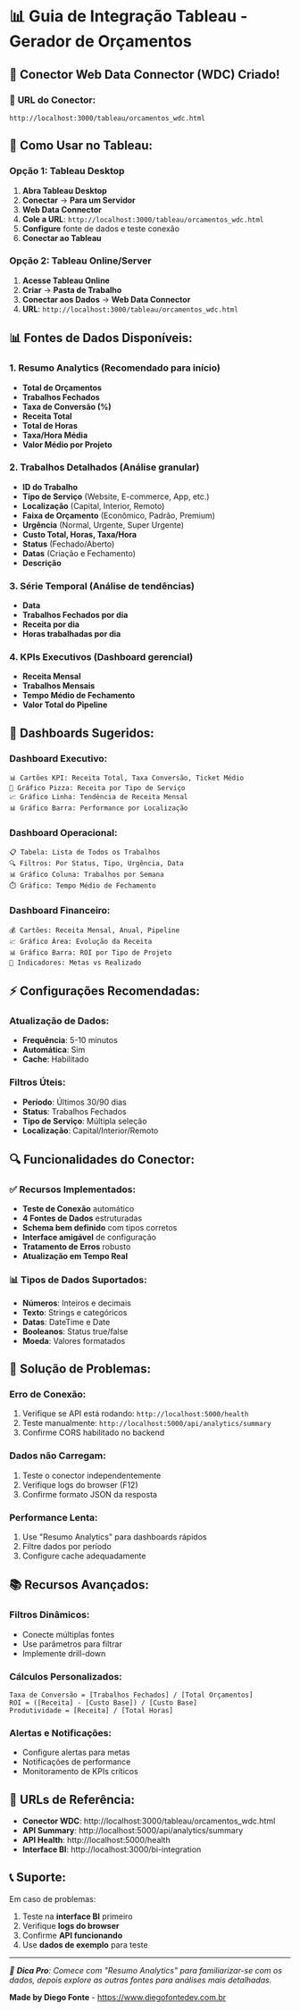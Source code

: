 # 📊 Guia de Integração Tableau - Gerador de Orçamentos

## 🚀 Conector Web Data Connector (WDC) Criado!

### 📡 **URL do Conector:**
```
http://localhost:3000/tableau/orcamentos_wdc.html
```

## 🔧 **Como Usar no Tableau:**

### **Opção 1: Tableau Desktop**
1. **Abra Tableau Desktop**
2. **Conectar** → **Para um Servidor**
3. **Web Data Connector**
4. **Cole a URL**: `http://localhost:3000/tableau/orcamentos_wdc.html`
5. **Configure** fonte de dados e teste conexão
6. **Conectar ao Tableau**

### **Opção 2: Tableau Online/Server**
1. **Acesse Tableau Online**
2. **Criar** → **Pasta de Trabalho**
3. **Conectar aos Dados** → **Web Data Connector**
4. **URL**: `http://localhost:3000/tableau/orcamentos_wdc.html`

## 📊 **Fontes de Dados Disponíveis:**

### 1. **Resumo Analytics** (Recomendado para início)
- **Total de Orçamentos**
- **Trabalhos Fechados** 
- **Taxa de Conversão (%)**
- **Receita Total**
- **Total de Horas**
- **Taxa/Hora Média**
- **Valor Médio por Projeto**

### 2. **Trabalhos Detalhados** (Análise granular)
- **ID do Trabalho**
- **Tipo de Serviço** (Website, E-commerce, App, etc.)
- **Localização** (Capital, Interior, Remoto)
- **Faixa de Orçamento** (Econômico, Padrão, Premium)
- **Urgência** (Normal, Urgente, Super Urgente)
- **Custo Total, Horas, Taxa/Hora**
- **Status** (Fechado/Aberto)
- **Datas** (Criação e Fechamento)
- **Descrição**

### 3. **Série Temporal** (Análise de tendências)
- **Data**
- **Trabalhos Fechados por dia**
- **Receita por dia**
- **Horas trabalhadas por dia**

### 4. **KPIs Executivos** (Dashboard gerencial)
- **Receita Mensal**
- **Trabalhos Mensais**
- **Tempo Médio de Fechamento**
- **Valor Total do Pipeline**

## 🎯 **Dashboards Sugeridos:**

### **Dashboard Executivo:**
```
📊 Cartões KPI: Receita Total, Taxa Conversão, Ticket Médio
🥧 Gráfico Pizza: Receita por Tipo de Serviço
📈 Gráfico Linha: Tendência de Receita Mensal
📊 Gráfico Barra: Performance por Localização
```

### **Dashboard Operacional:**
```
📋 Tabela: Lista de Todos os Trabalhos
🔍 Filtros: Por Status, Tipo, Urgência, Data
📊 Gráfico Coluna: Trabalhos por Semana
⏱️ Gráfico: Tempo Médio de Fechamento
```

### **Dashboard Financeiro:**
```
💰 Cartões: Receita Mensal, Anual, Pipeline
📈 Gráfico Área: Evolução da Receita
📊 Gráfico Barra: ROI por Tipo de Projeto
🎯 Indicadores: Metas vs Realizado
```

## ⚡ **Configurações Recomendadas:**

### **Atualização de Dados:**
- **Frequência**: 5-10 minutos
- **Automática**: Sim
- **Cache**: Habilitado

### **Filtros Úteis:**
- **Período**: Últimos 30/90 dias
- **Status**: Trabalhos Fechados
- **Tipo de Serviço**: Múltipla seleção
- **Localização**: Capital/Interior/Remoto

## 🔍 **Funcionalidades do Conector:**

### ✅ **Recursos Implementados:**
- **Teste de Conexão** automático
- **4 Fontes de Dados** estruturadas
- **Schema bem definido** com tipos corretos
- **Interface amigável** de configuração
- **Tratamento de Erros** robusto
- **Atualização em Tempo Real**

### 📊 **Tipos de Dados Suportados:**
- **Números**: Inteiros e decimais
- **Texto**: Strings e categóricos
- **Datas**: DateTime e Date
- **Booleanos**: Status true/false
- **Moeda**: Valores formatados

## 🚨 **Solução de Problemas:**

### **Erro de Conexão:**
1. Verifique se API está rodando: `http://localhost:5000/health`
2. Teste manualmente: `http://localhost:5000/api/analytics/summary`
3. Confirme CORS habilitado no backend

### **Dados não Carregam:**
1. Teste o conector independentemente
2. Verifique logs do browser (F12)
3. Confirme formato JSON da resposta

### **Performance Lenta:**
1. Use "Resumo Analytics" para dashboards rápidos
2. Filtre dados por período
3. Configure cache adequadamente

## 📚 **Recursos Avançados:**

### **Filtros Dinâmicos:**
- Conecte múltiplas fontes
- Use parâmetros para filtrar
- Implemente drill-down

### **Cálculos Personalizados:**
```
Taxa de Conversão = [Trabalhos Fechados] / [Total Orçamentos]
ROI = ([Receita] - [Custo Base]) / [Custo Base]
Produtividade = [Receita] / [Total Horas]
```

### **Alertas e Notificações:**
- Configure alertas para metas
- Notificações de performance
- Monitoramento de KPIs críticos

## 🔗 **URLs de Referência:**

- **Conector WDC**: http://localhost:3000/tableau/orcamentos_wdc.html
- **API Summary**: http://localhost:5000/api/analytics/summary
- **API Health**: http://localhost:5000/health
- **Interface BI**: http://localhost:3000/bi-integration

## 📞 **Suporte:**

Em caso de problemas:
1. Teste na **interface BI** primeiro
2. Verifique **logs do browser**
3. Confirme **API funcionando**
4. Use **dados de exemplo** para teste

---

*🎯 **Dica Pro**: Comece com "Resumo Analytics" para familiarizar-se com os dados, depois explore as outras fontes para análises mais detalhadas.*

**Made by Diego Fonte** - https://www.diegofontedev.com.br